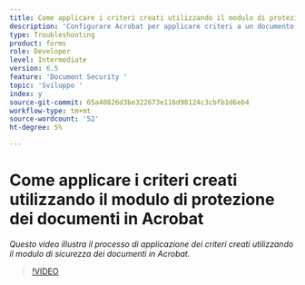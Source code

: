 ```yaml
---
title: Come applicare i criteri creati utilizzando il modulo di protezione dei documenti in Acrobat
description: 'Configurare Acrobat per applicare criteri a un documento utilizzando la protezione dei documenti '
type: Troubleshooting
product: forms
role: Developer
level: Intermediate
version: 6.5
feature: 'Document Security '
topic: 'Sviluppo '
index: y
source-git-commit: 65a40826d3be322673e116d98124c3cbfb1d6eb4
workflow-type: tm+mt
source-wordcount: '52'
ht-degree: 5%

---
```



# Come applicare i criteri creati utilizzando il modulo di protezione dei documenti in Acrobat

*Questo video illustra il processo di applicazione dei criteri creati utilizzando il modulo di sicurezza dei documenti in Acrobat.*

>[!VIDEO](https://video.tv.adobe.com/v/335486?quality=9&learn=on)
